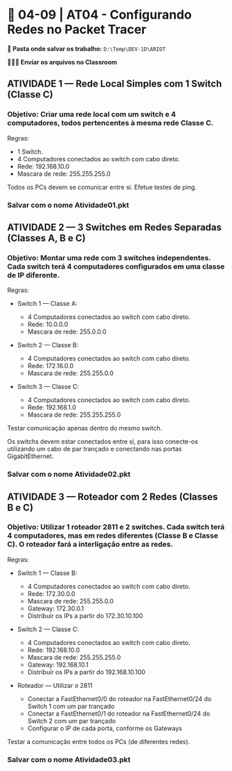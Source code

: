 # 📘 04-09 | AT04 - Configurando Redes no Packet Tracer

**📁 Pasta onde salvar os trabalho:** `D:\Temp\DEV-1D\ARIOT`

**👨🏻‍🏫 Enviar os arquivos no Classroom**

## ATIVIDADE 1 — Rede Local Simples com 1 Switch (Classe C)
### **Objetivo:** Criar uma rede local com um switch e 4 computadores, todos pertencentes à mesma rede Classe C.

Regras:

- 1 Switch.
- 4 Computadores conectados ao switch com cabo direto.
- Rede: 192.168.10.0
- Mascara de rede: 255.255.255.0

Todos os PCs devem se comunicar entre si. Efetue testes de ping.

### **Salvar com o nome Atividade01.pkt**

## ATIVIDADE 2 — 3 Switches em Redes Separadas (Classes A, B e C)
### **Objetivo:** Montar uma rede com 3 switches independentes. Cada switch terá 4 computadores configurados em uma classe de IP diferente.

Regras:

- Switch 1 — Classe A:
  - 4 Computadores conectados ao switch com cabo direto.
  - Rede: 10.0.0.0
  - Mascara de rede: 255.0.0.0

- Switch 2 — Classe B:
  - 4 Computadores conectados ao switch com cabo direto.
  - Rede: 172.16.0.0
  - Mascara de rede: 255.255.0.0

- Switch 3 — Classe C:
  - 4 Computadores conectados ao switch com cabo direto.
  - Rede: 192.168.1.0
  - Mascara de rede: 255.255.255.0

Testar comunicação apenas dentro do mesmo switch.

Os switchs devem estar conectados entre si, para isso conecte-os utilizando um cabo de par trançado e conectando nas portas GigabitEthernet.

### **Salvar com o nome Atividade02.pkt**

## ATIVIDADE 3 — Roteador com 2 Redes (Classes B e C)
### **Objetivo:** Utilizar 1 roteador 2811 e 2 switches. Cada switch terá 4 computadores, mas em redes diferentes (Classe B e Classe C). O roteador fará a interligação entre as redes.


Regras:

- Switch 1 — Classe B:
  - 4 Computadores conectados ao switch com cabo direto.
  - Rede: 172.30.0.0
  - Mascara de rede: 255.255.0.0
  - Gateway: 172.30.0.1
  - Distribuir os IPs a partir do 172.30.10.100

- Switch 2 — Classe C:
  - 4 Computadores conectados ao switch com cabo direto.
  - Rede: 192.168.10.0
  - Mascara de rede: 255.255.255.0
  - Gateway: 192.168.10.1
  - Distribuir os IPs a partir do 192.168.10.100

- Roteador — Utilizar o 2811
  - Conectar a FastEthernet0/0 do roteador na  FastEthernet0/24 do Switch 1 com um par trançado
  - Conectar a FastEthernet0/1 do roteador na  FastEthernet0/24 do Switch 2 com um par trançado
  - Configurar o IP de cada porta, conforme os Gateways

Testar a comunicação entre todos os PCs (de diferentes redes).

### **Salvar com o nome Atividade03.pkt**